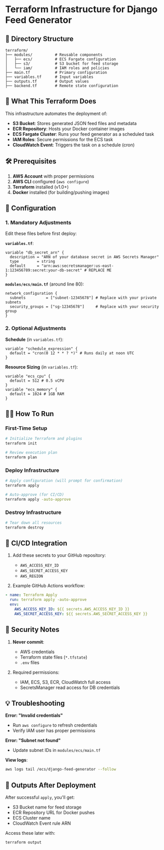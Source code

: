 
# Terraform Infrastructure for Django Feed Generator

## 📁 Directory Structure
```
terraform/
├── modules/          # Reusable components
│   ├── ecs/          # ECS Fargate configuration
│   ├── s3/           # S3 bucket for feed storage
│   └── iam/          # IAM roles and policies
├── main.tf           # Primary configuration
├── variables.tf      # Input variables
├── outputs.tf        # Output values
├── backend.tf        # Remote state configuration
```

## 🚀 What This Terraform Does

This infrastructure automates the deployment of:
- **S3 Bucket**: Stores generated JSON feed files and metadata
- **ECR Repository**: Hosts your Docker container images
- **ECS Fargate Cluster**: Runs your feed generator as a scheduled task
- **IAM Roles**: Secure permissions for the ECS task
- **CloudWatch Event**: Triggers the task on a schedule (cron)

## 🛠️ Prerequisites

1. **AWS Account** with proper permissions
2. **AWS CLI** configured (`aws configure`)
3. **Terraform** installed (v1.0+)
4. **Docker** installed (for building/pushing images)

## 🔧 Configuration

### 1. Mandatory Adjustments

Edit these files before first deploy:

**`variables.tf`**:
```hcl
variable "db_secret_arn" {
  description = "ARN of your database secret in AWS Secrets Manager"
  type        = string
  default     = "arn:aws:secretsmanager:us-east-1:123456789:secret:your-db-secret" # REPLACE ME
}
```

**`modules/ecs/main.tf`** (around line 80):
```hcl
network_configuration {
  subnets         = ["subnet-12345678"] # Replace with your private subnets
  security_groups = ["sg-12345678"]     # Replace with your security group
}
```

### 2. Optional Adjustments

**Schedule** (in `variables.tf`):
```hcl
variable "schedule_expression" {
  default = "cron(0 12 * * ? *)" # Runs daily at noon UTC
}
```

**Resource Sizing** (in `variables.tf`):
```hcl
variable "ecs_cpu" {
  default = 512 # 0.5 vCPU
}
variable "ecs_memory" {
  default = 1024 # 1GB RAM
}
```

## 🏃‍♂️ How To Run

### First-Time Setup
```bash
# Initialize Terraform and plugins
terraform init

# Review execution plan
terraform plan
```

### Deploy Infrastructure
```bash
# Apply configuration (will prompt for confirmation)
terraform apply

# Auto-approve (for CI/CD)
terraform apply -auto-approve
```

### Destroy Infrastructure
```bash
# Tear down all resources
terraform destroy
```

## 🔄 CI/CD Integration

1. Add these secrets to your GitHub repository:
   - `AWS_ACCESS_KEY_ID`
   - `AWS_SECRET_ACCESS_KEY`
   - `AWS_REGION`

2. Example GitHub Actions workflow:
```yaml
- name: Terraform Apply
  run: terraform apply -auto-approve
  env:
    AWS_ACCESS_KEY_ID: ${{ secrets.AWS_ACCESS_KEY_ID }}
    AWS_SECRET_ACCESS_KEY: ${{ secrets.AWS_SECRET_ACCESS_KEY }}
```

## 🔐 Security Notes

1. **Never commit**:
   - AWS credentials
   - Terraform state files (`*.tfstate`)
   - `.env` files

2. Required permissions:
   - IAM, ECS, S3, ECR, CloudWatch full access
   - SecretsManager read access for DB credentials

## 💡 Troubleshooting

**Error: "Invalid credentials"**
- Run `aws configure` to refresh credentials
- Verify IAM user has proper permissions

**Error: "Subnet not found"**
- Update subnet IDs in `modules/ecs/main.tf`

**View logs**:
```bash
aws logs tail /ecs/django-feed-generator --follow
```

## 📝 Outputs After Deployment

After successful `apply`, you'll get:
- S3 Bucket name for feed storage
- ECR Repository URL for Docker pushes
- ECS Cluster name
- CloudWatch Event rule ARN

Access these later with:
```bash
terraform output
```
